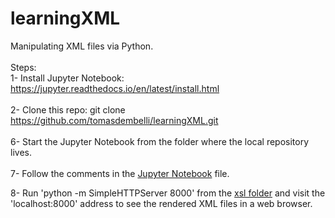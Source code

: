 # learningXML
Manipulating XML files via Python.
<br>
<br>
Steps:  
1- Install Jupyter Notebook: https://jupyter.readthedocs.io/en/latest/install.html  
<br>
2- Clone this repo: git clone https://github.com/tomasdembelli/learningXML.git  
<br>
6- Start the Jupyter Notebook from the folder where the local repository lives.   
<br>
7- Follow the comments in the [Jupyter Notebook](https://github.com/tomasdembelli/learningXML/blob/master/manipulateXMLviaPython.ipynb) file.  

8- Run 'python -m SimpleHTTPServer 8000' from the [xsl folder](https://github.com/tomasdembelli/learningXML/tree/master/xsl) and visit the 'localhost:8000' address to see the rendered XML files in a web browser. 
